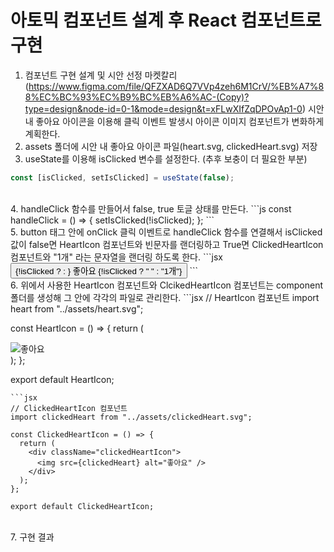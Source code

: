 # 아토믹 컴포넌트 설계 후 React 컴포넌트로 구현

1. 컴포넌트 구현 설계 및 시안 선정
   마켓칼리(https://www.figma.com/file/QFZXAD6Q7VVp4zeh6M1CrV/%EB%A7%88%EC%BC%93%EC%B9%BC%EB%A6%AC-(Copy)?type=design&node-id=0-1&mode=design&t=xFLwXIfZqDPOvAp1-0) 시안 내 좋아요 아이콘을 이용해 클릭 이벤트 발생시 아이콘 이미지 컴포넌트가 변화하게 계획한다.
   <br>
2. assets 폴더에 시안 내 좋아요 아이콘 파일(heart.svg, clickedHeart.svg) 저장
   <br>
3. useState를 이용해 isClicked 변수를 설정한다. (추후 보충이 더 필요한 부분)

```js
const [isClicked, setIsClicked] = useState(false);
```

<br>
4. handleClick 함수를 만들어서 false, true 토글 상태를 만든다.
```js
const handleClick = () => {
  setIsClicked(!isClicked);
};
```
<br>
5. button 태그 안에 onClick 클릭 이벤트로 handleClick 함수를 연결해서 isClicked 값이 false면 HeartIcon 컴포넌트와 빈문자를 랜더링하고 True면 ClickedHeartIcon 컴포넌트와 "1개" 라는 문자열을 랜더링 하도록 한다.
```jsx
<button type="button" onClick={handleClick}>
        {!isClicked ? <HeartIcon /> : <ClickedHeartIcon />}
        좋아요 {!isClicked ? " " : "1개"}
      </button>
```
<br>
6. 위에서 사용한 HeartIcon 컴포넌트와 ClcikedHeartIcon 컴포넌트는 component 폴더를 생성해 그 안에 각각의 파일로 관리한다.
```jsx
// HeartIcon 컴포넌트
import heart from "../assets/heart.svg";

const HeartIcon = () => {
return (

<div className="heartIcon">
<img src={heart} alt="좋아요" />
</div>
);
};

export default HeartIcon;

````
```jsx
// ClickedHeartIcon 컴포넌트
import clickedHeart from "../assets/clickedHeart.svg";

const ClickedHeartIcon = () => {
  return (
    <div className="clickedHeartIcon">
      <img src={clickedHeart} alt="좋아요" />
    </div>
  );
};

export default ClickedHeartIcon;

````

<br>
7. 구현 결과
<br>
<img src="/mission01/mission01.gif>

<br>

<br>
#### 과제 회고: 혼자 구현해 보고싶어서 무리하다가 시간을 많이 소모했고 결국 작성해주신 코드와 검색을 통해 힌트를 많이 얻어서 구현했습니다. 그리고 이번에는 실패했지만 기회가 된다면 좋아요 갯수 까지 구현해보고 싶었는데 좀 더 학습해서 isClicked 값이 false면 0개 true면 1개가 되는것까지 문자열이 아닌 리액트로 구현해 보고 싶습니다.
